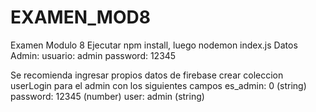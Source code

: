 # EXAMEN_MOD8
Examen Modulo 8
Ejecutar npm install, luego nodemon index.js
Datos Admin:
usuario: admin
password: 12345

Se recomienda ingresar propios datos de firebase
crear coleccion userLogin para el admin con los siguientes campos
es_admin: 0 (string)
password: 12345 (number)
user: admin (string)

